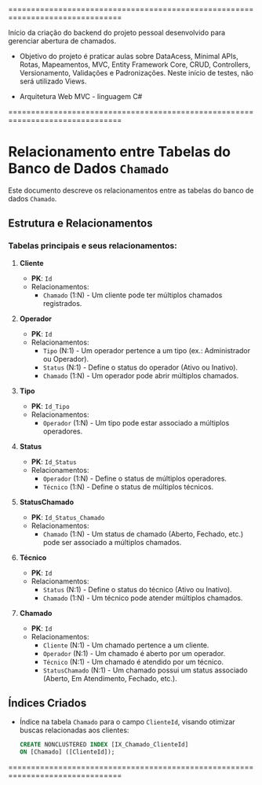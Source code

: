 ===============================================================================

Início da criação do backend do projeto pessoal desenvolvido para gerenciar
abertura de chamados. 

- Objetivo do projeto é praticar aulas sobre DataAcess, Minimal APIs, Rotas, 
Mapeamentos, MVC, Entity Framework Core, CRUD, Controllers, Versionamento, 
Validações e Padronizações. Neste início de testes, não será utilizado Views.

- Arquitetura Web MVC - linguagem C# 

===============================================================================

# Relacionamento entre Tabelas do Banco de Dados `Chamado`

Este documento descreve os relacionamentos entre as tabelas do banco de dados `Chamado`.

## Estrutura e Relacionamentos

### Tabelas principais e seus relacionamentos:

1. **Cliente**
   - **PK**: `Id`
   - Relacionamentos:
     - `Chamado` (1:N) - Um cliente pode ter múltiplos chamados registrados.

2. **Operador**
   - **PK**: `Id`
   - Relacionamentos:
     - `Tipo` (N:1) - Um operador pertence a um tipo (ex.: Administrador ou Operador).
     - `Status` (N:1) - Define o status do operador (Ativo ou Inativo).
     - `Chamado` (1:N) - Um operador pode abrir múltiplos chamados.

3. **Tipo**
   - **PK**: `Id_Tipo`
   - Relacionamentos:
     - `Operador` (1:N) - Um tipo pode estar associado a múltiplos operadores.

4. **Status**
   - **PK**: `Id_Status`
   - Relacionamentos:
     - `Operador` (1:N) - Define o status de múltiplos operadores.
     - `Técnico` (1:N) - Define o status de múltiplos técnicos.

5. **StatusChamado**
   - **PK**: `Id_Status_Chamado`
   - Relacionamentos:
     - `Chamado` (1:N) - Um status de chamado (Aberto, Fechado, etc.) pode ser associado a múltiplos chamados.

6. **Técnico**
   - **PK**: `Id`
   - Relacionamentos:
     - `Status` (N:1) - Define o status do técnico (Ativo ou Inativo).
     - `Chamado` (1:N) - Um técnico pode atender múltiplos chamados.

7. **Chamado**
   - **PK**: `Id`
   - Relacionamentos:
     - `Cliente` (N:1) - Um chamado pertence a um cliente.
     - `Operador` (N:1) - Um chamado é aberto por um operador.
     - `Técnico` (N:1) - Um chamado é atendido por um técnico.
     - `StatusChamado` (N:1) - Um chamado possui um status associado (Aberto, Em Atendimento, Fechado, etc.).

## Índices Criados
- Índice na tabela `Chamado` para o campo `ClienteId`, visando otimizar buscas relacionadas aos clientes:
  ```sql
  CREATE NONCLUSTERED INDEX [IX_Chamado_ClienteId]
  ON [Chamado] ([ClienteId]);

===============================================================================


